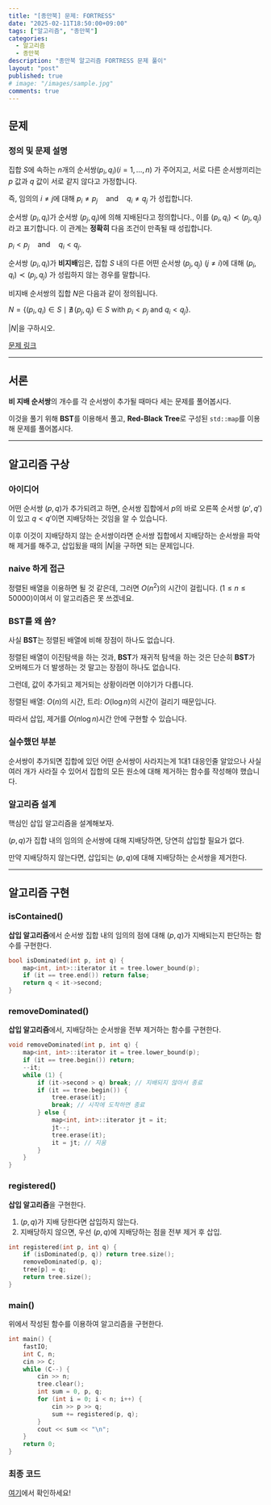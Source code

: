 ```yaml
---
title: "[종만북] 문제: FORTRESS"
date: "2025-02-11T18:50:00+09:00"
tags: ["알고리즘", "종만북"]
categories:
  - 알고리즘
  - 종만북
description: "종만북 알고리즘 FORTRESS 문제 풀이"
layout: "post"
published: true
# image: "/images/sample.jpg"
comments: true
---
```


## 문제
### 정의 및 문제 설명
집합 $S$에 속하는 $n$개의 순서쌍$(p_i, q_i)(i = 1, \ldots, n)$
가 주어지고, 서로 다른 순서쌍끼리는 $p$ 값과 $q$ 값이 서로 같지 않다고 가정합니다.

즉, 임의의 $i \neq j$에 대해 $p_i \neq p_j \quad \text{and} \quad q_i \neq q_j$
가 성립합니다.

순서쌍 $(p_i, q_i)$가 순서쌍 $(p_j, q_j)$에 의해 지배된다고 정의합니다., 이를
$(p_i, q_i) \prec (p_j, q_j)$
라고 표기합니다. 이 관계는 **정확히** 다음 조건이 만족될 때 성립합니다.

$p_i < p_j \quad \text{{and}} \quad q_i < q_j.$

순서쌍 $(p_i, q_i)$가 **비지배**임은, 집합 $S$ 내의 다른 어떤 순서쌍 $(p_j, q_j)$ $(j \neq i)$에 대해
$(p_i, q_i) \prec (p_j, q_j)$
가 성립하지 않는 경우를 말합니다.

비지배 순서쌍의 집합 $N$은 다음과 같이 정의됩니다.

$N = \{ (p_i, q_i) \in S \mid \nexists\, (p_j, q_j) \in S \text{ with } p_i < p_j \text{ and } q_i < q_j \}.$

$|N|$을 구하시오.


[문제 링크](https://algospot.com/judge/problem/read/FORTRESS)
* * *

## 서론
**비 지배 순서쌍**의 개수를 각 순서쌍이 추가될 때마다 세는 문제를 풀어봅시다.

이것을 풀기 위해 **BST**를 이용해서 풀고, **Red-Black Tree**로 구성된 `std::map`를 이용해 문제를 풀어봅시다.

* * *

## 알고리즘 구상
### 아이디어
어떤 순서쌍 $(p,q)$가 추가되려고 하면, 순서쌍 집합에서 $p$의 바로 오른쪽 순서쌍 $(p',q')$이 있고 $q < q'$이면 지배당하는 것임을 알 수 있습니다.

이후 이것이 지배당하지 않는 순서쌍이라면 순서쌍 집합에서 지배당하는 순서쌍을 파악해 제거를 해주고, 삽입됬을 때의 $|N|$을 구하면 되는 문제입니다.

### naive 하게 접근
정렬된 배열을 이용하면 될 것 같은데, 그러면 $O(n^2)$의 시간이 걸립니다. $(1 \leq n \leq 50000)$이여서 이 알고리즘은 못 쓰겠네요.

### BST를 왜 씀?
사실 **BST**는 정렬된 배열에 비해 장점이 하나도 없습니다.

정렬된 배열이 이진탐색을 하는 것과, **BST**가 재귀적 탐색을 하는 것은 단순히 **BST**가 오버헤드가 더 발생하는 것 말고는 장점이 하나도 없습니다.

그런데, 값이 추가되고 제거되는 상황이라면 이야기가 다릅니다.

정렬된 배열: $O(n)$의 시간, 트리: $O(\log n)$의 시간이 걸리기 때문입니다.

따라서 삽입, 제거를 $O(n \log n)$시간 안에 구현할 수 있습니다.

### 실수했던 부분
순서쌍이 추가되면 집합에 있던 어떤 순서쌍이 사라지는게 1대1 대응인줄 알았으나 사실 여러 개가 사라질 수 있어서 집합의 모든 원소에 대해 제거하는 함수를 작성해야 했습니다.

### 알고리즘 설계
핵심인 삽입 알고리즘을 설계해보자.

$(p,q)$가 집합 내의 임의의 순서쌍에 대해 지배당하면, 당연히 삽입할 필요가 없다.

만약 지배당하지 않는다면, 삽입되는 $(p,q)$에 대해 지배당하는 순서쌍을 제거한다.

* * *

## 알고리즘 구현
### isContained()
**삽입 알고리즘**에서 순서쌍 집합 내의 임의의 점에 대해 $(p,q)$가 지배되는지 판단하는 함수를 구현한다.

```c++
bool isDominated(int p, int q) {
    map<int, int>::iterator it = tree.lower_bound(p);
    if (it == tree.end()) return false;
    return q < it->second;
}
```

### removeDominated()
**삽입 알고리즘**에서, 지배당하는 순서쌍을 전부 제거하는 함수를 구현한다.

```c++
void removeDominated(int p, int q) {
    map<int, int>::iterator it = tree.lower_bound(p);
    if (it == tree.begin()) return;
    --it;
    while (1) {
        if (it->second > q) break; // 지배되지 않아서 종료
        if (it == tree.begin()) {
            tree.erase(it);
            break; // 시작에 도착하면 종료
        } else {
            map<int, int>::iterator jt = it;
            jt--;
            tree.erase(it);
            it = jt; // 지움
        }
    }
}
```

### registered()
**삽입 알고리즘**을 구현한다.

1. $(p,q)$가 지배 당한다면 삽입하지 않는다.
2. 지배당하지 않으면, 우선 $(p,q)$에 지배당하는 점을 전부 제거 후 삽입.

```c++
int registered(int p, int q) {
    if (isDominated(p, q)) return tree.size();
    removeDominated(p, q);
    tree[p] = q;
    return tree.size();
}
```

### main()
위에서 작성된 함수를 이용하여 알고리즘을 구현한다.

```c++
int main() {
    fastIO;
    int C, n;
    cin >> C;
    while (C--) {
        cin >> n;
        tree.clear();
        int sum = 0, p, q;
        for (int i = 0; i < n; i++) {
            cin >> p >> q;
            sum += registered(p, q);
        }
        cout << sum << "\n";
    }
    return 0;
}
```

### 최종 코드
[여기](https://github.com/sossos5989/algorithm/blob/main/algospot/nerd2.cc)에서 확인하세요!